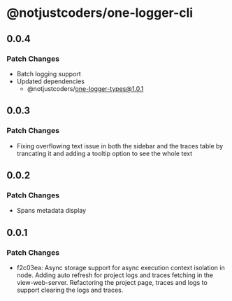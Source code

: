 # @notjustcoders/one-logger-cli

## 0.0.4

### Patch Changes

- Batch logging support
- Updated dependencies
  - @notjustcoders/one-logger-types@1.0.1

## 0.0.3

### Patch Changes

- Fixing overflowing text issue in both the sidebar and the traces table by trancating it and adding a tooltip option to see the whole text

## 0.0.2

### Patch Changes

- Spans metadata display

## 0.0.1

### Patch Changes

- f2c03ea: Async storage support for async execution context isolation in node.
  Adding auto refresh for project logs and traces fetching in the view-web-server.
  Refactoring the project page, traces and logs to support clearing the logs and traces.
